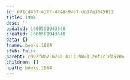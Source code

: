 ```yaml
---
id: e71cd457-43ff-4248-9467-da37a3845013
title: 1984
desc: ''
updated: 1600501943648
created: 1600501943648
data: {}
fname: books.1984
stub: false
parent: c992f0a7-674b-4114-9033-2ef3c1d45706
children: []
hpath: books.1984
---
```

## 
